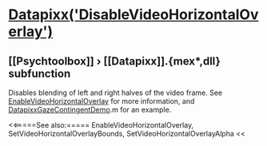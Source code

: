 # [Datapixx('DisableVideoHorizontalOverlay')](Datapixx-DisableVideoHorizontalOverlay) 
## [[Psychtoolbox]] &#8250; [[Datapixx]].{mex*,dll} subfunction


Disables blending of left and right halves of the video frame. See  
[EnableVideoHorizontalOverlay](EnableVideoHorizontalOverlay) for more information, and  
[DatapixxGazeContingentDemo](DatapixxGazeContingentDemo).m for an example.  
  


<<=====See also:=====
EnableVideoHorizontalOverlay, SetVideoHorizontalOverlayBounds, SetVideoHorizontalOverlayAlpha
<<
